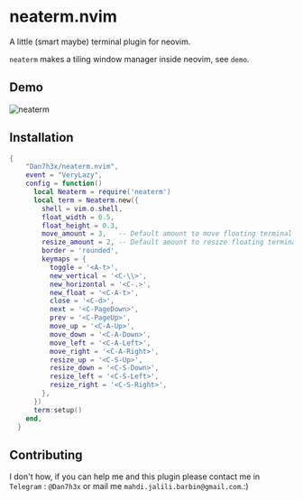 # neaterm.nvim

A little (smart maybe) terminal plugin for neovim.

`neaterm` makes a tiling window manager inside neovim, see `demo`.

## Demo

![neaterm](https://github.com/user-attachments/assets/4c272ae0-5c8e-479b-9a41-b255e34a8828)

## Installation

```lua
{
    "Dan7h3x/neaterm.nvim",
    event = "VeryLazy",
    config = function()
      local Neaterm = require('neaterm')
      local term = Neaterm.new({
        shell = vim.o.shell,
        float_width = 0.5,
        float_height = 0.3,
        move_amount = 3,   -- Default amount to move floating terminal
        resize_amount = 2, -- Default amount to resize floating terminal
        border = 'rounded',
        keymaps = {
          toggle = '<A-t>',
          new_vertical = '<C-\\>',
          new_horizontal = '<C-.>',
          new_float = '<C-A-t>',
          close = '<C-d>',
          next = '<C-PageDown>',
          prev = '<C-PageUp>',
          move_up = '<C-A-Up>',
          move_down = '<C-A-Down>',
          move_left = '<C-A-Left>',
          move_right = '<C-A-Right>',
          resize_up = '<C-S-Up>',
          resize_down = '<C-S-Down>',
          resize_left = '<C-S-Left>',
          resize_right = '<C-S-Right>',
        },
      })
      term:setup()
    end,
  }
```

## Contributing

I don't how, if you can help me and this plugin please contact me in `Telegram` : `@Dan7h3x` or mail me `mahdi.jalili.barbin@gmail.com`.:)
